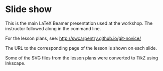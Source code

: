 # Slide show

This is the main LaTeX Beamer presentation used at the workshop. The instructor followed along in the command line.

For the lesson plans, see: <http://swcarpentry.github.io/git-novice/>

The URL to the corresponding page of the lesson is shown on each slide.

Some of the SVG files from the lesson plans were converted to TikZ using Inkscape.

